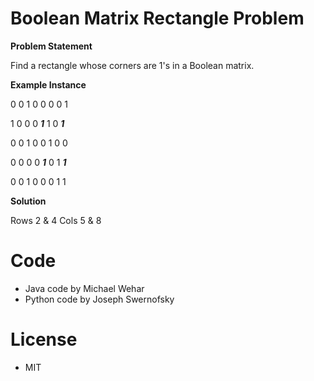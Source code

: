 # Boolean Matrix Rectangle Problem
**Problem Statement**

Find a rectangle whose corners are 1's in a Boolean matrix.

**Example Instance**

0	0	1	0	0	0	0	1

1	0	0	0	***1***	1	0 ***1***

0	0	1	0	0	1	0	0

0	0	0	0	***1***	0	1	***1***

0	0	1	0	0	0	1	1

**Solution**

Rows 2 & 4
Cols 5 & 8


# Code
- Java code by Michael Wehar
- Python code by Joseph Swernofsky

# License
- MIT
